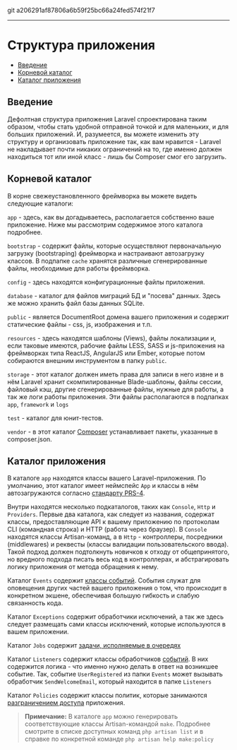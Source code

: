 git a206291af87806a6b59f25bc66a24fed574f21f7

---

# Структура приложения

- [Введение](#introduction)
- [Корневой каталог](#the-root-directory)
- [Каталог приложения](#the-app-directory)

<a name="introduction"></a>
## Введение

Дефолтная структура приложения Laravel спроектирована таким образом, чтобы стать удобной отправной точкой и для маленьких, и для больших приложений.
И, разумеется, вы можете изменить эту структуру и организовать приложение так, как вам нравится - Laravel не накладывает почти никаких ограничений на то, где именно должен находиться тот или иной класс - лишь бы Composer смог его загрузить.

<a name="the-root-directory"></a>
## Корневой каталог

В корне свежеустановленного фреймворка вы можете видеть следующие каталоги:

`app` - здесь, как вы догадываетесь, располагается собственно ваше приложение. Ниже мы рассмотрим содержимое этого каталога подробнее.

`bootstrap` - содержит файлы, которые осуществляют первоначальную загрузку (bootstraping) фреймворка и настраивают автозагрузку классов. В подпапке `cache` хранятся различные сгенерированные файлы, необходимые для работы фреймворка.

`config` - здесь находятся конфигурационные файлы приложения.

`database` - каталог для файлов миграций БД и "посева" данных. Здесь же можно хранить файл базы данных SQLite.

`public` - является DocumentRoot домена вашего приложения и содержит статические файлы - css, js, изображения и т.п.

`resources` - здесь находятся шаблоны (Views), файлы локализации и, если таковые имеются, рабочие файлы LESS, SASS и js-приложения на фреймворках типа ReactJS, AngularJS или Ember, которые потом собираются внешним инструментом в папку `public`.

`storage` - этот каталог должен иметь права для записи в него извне и в нём Laravel хранит скомпилированные Blade-шаблоны, файлы сессии, файловый кэш, другие сгенерированные файлы, нужные для работы, а так же логи работы приложения. Эти файлы располагаются в подпапках `app`, `framework` и `logs`

`test` - каталог для юнит-тестов. 

`vendor` - в этот каталог [Composer](https://getcomposer.org) устанавливает пакеты, указанные в composer.json.

<a name="the-app-directory"></a>
## Каталог приложения

В каталоге `app` находятся классы вашего Laravel-приложения. По умолчанию, этот каталог имеет неймспейс `App` и классы в нём автозагружаются согласно [стандарту PRS-4](http://www.php-fig.org/psr/psr-4/). 

Внутри находятся несколько подкаталогов, таких как `Console`, `Http` и `Providers`. Первые два каталога, как следует из названия, содержат классы, предоставляющие API к вашему приложению по протоколам CLI (командная строка) и HTTP (работа через браузер). В `Console` находятся классы Artisan-команд, а в `Http` - контроллеры, посредники (middlewares) и реквесты (классы валидации пользовательского ввода). Такой подход должен подтолкнуть новичков к отходу от общепринятого, но вредного подхода писать весь код в контроллерах, и абстрагировать логику приложения от метода обращения к нему.

Каталог `Events` содержит [классы событий](/docs/{{version}}/events). События служат для оповещения других частей вашего приложения о том, что происходит в конкретном экшене, обеспечивая большую гибкость и слабую связанность кода.

Каталог `Exceptions` содержит обработчики исключений, а так же здесь следует размещать сами классы исключений, которые используются в вашем приложении.

Каталог `Jobs` содержит [задачи, исполняемые в очередях](/docs/{{version}}/queues)

Каталог `Listeners` содержит классы обработчиков [событий](/docs/{{version}}/events). В них содержится логика - что именно нужно делать в ответ на возникшее событие. Так, событие `UserRegistered` из папки `Events` может вызывать обработчик `SendWelcomeEmail`, который находится в папке `Listeners`

Каталог `Policies` содержит классы политик, которые занимаются [разграничением доступа](/docs/{{version}}/authorization) приложения.

> **Примечание:** В каталоге `app` можно генерировать соответствующие классы Artisan-командой `make`. Подробнее смотрите в списке доступных команд `php artisan list` и в справке по конкретной команде `php artisan help make:policy` 
